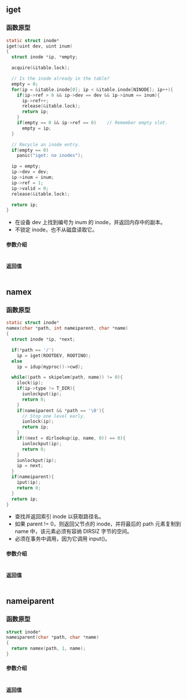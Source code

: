 ## iget

### 函数原型

```c
static struct inode*
iget(uint dev, uint inum)
{
  struct inode *ip, *empty;

  acquire(&itable.lock);

  // Is the inode already in the table?
  empty = 0;
  for(ip = &itable.inode[0]; ip < &itable.inode[NINODE]; ip++){
    if(ip->ref > 0 && ip->dev == dev && ip->inum == inum){
      ip->ref++;
      release(&itable.lock);
      return ip;
    }
    if(empty == 0 && ip->ref == 0)    // Remember empty slot.
      empty = ip;
  }

  // Recycle an inode entry.
  if(empty == 0)
    panic("iget: no inodes");

  ip = empty;
  ip->dev = dev;
  ip->inum = inum;
  ip->ref = 1;
  ip->valid = 0;
  release(&itable.lock);

  return ip;
}

```

- 在设备 dev 上找到编号为 inum 的 inode，并返回内存中的副本。
- 不锁定 inode，也不从磁盘读取它。
#### 参数介绍
```c
```

#### 返回值
```c
```
## namex

### 函数原型

```c
static struct inode*
namex(char *path, int nameiparent, char *name)
{
  struct inode *ip, *next;

  if(*path == '/')
    ip = iget(ROOTDEV, ROOTINO);
  else
    ip = idup(myproc()->cwd);

  while((path = skipelem(path, name)) != 0){
    ilock(ip);
    if(ip->type != T_DIR){
      iunlockput(ip);
      return 0;
    }
    if(nameiparent && *path == '\0'){
      // Stop one level early.
      iunlock(ip);
      return ip;
    }
    if((next = dirlookup(ip, name, 0)) == 0){
      iunlockput(ip);
      return 0;
    }
    iunlockput(ip);
    ip = next;
  }
  if(nameiparent){
    iput(ip);
    return 0;
  }
  return ip;
}
```
- 查找并返回索引 inode 以获取路径名。
- 如果 parent != 0，则返回父节点的 inode，并将最后的 path 元素复制到 name 中，该元素必须有容纳 DIRSIZ 字节的空间。
- 必须在事务中调用，因为它调用 input()。
#### 参数介绍
```c
```

#### 返回值
```c
```
## nameiparent

### 函数原型

```c
struct inode*
nameiparent(char *path, char *name)
{
  return namex(path, 1, name);
}
```

#### 参数介绍
```c
```

#### 返回值
```c
```